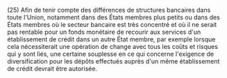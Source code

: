 (25) Afin de tenir compte des différences de structures bancaires dans toute l'Union, notamment dans des États membres plus petits ou dans des États membres où le secteur bancaire est très concentré et où il ne serait pas rentable pour un fonds monétaire de recourir aux services d'un établissement de crédit dans un autre État membre, par exemple lorsque cela nécessiterait une opération de change avec tous les coûts et risques qui y sont liés, une certaine souplesse en ce qui concerne l'exigence de diversification pour les dépôts effectués auprès d'un même établissement de crédit devrait être autorisée.